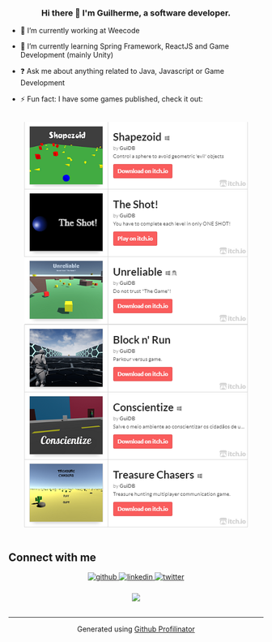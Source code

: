 ### <div align="center">Hi there 👋 I'm Guilherme, a software developer.</div>  
  

- 🔭 I’m currently working at Weecode  
  

- 🌱 I’m currently learning Spring Framework, ReactJS and Game Development (mainly Unity)  
  

- ❓ Ask me about anything related to Java, Javascript or Game Development  
  

- ⚡ Fun fact: I have some games published, check it out:  
  

<br/>  

<div align="center">
  <img src="./img/Shapezoid.png" align="center" />
</div>
<div align="center">
  <img src="./img/TheShot.png" align="center" />
</div>
<div align="center">
  <img src="./img/Unreliable.png" align="center" />
</div>
<div align="center">
  <img src="./img/BlockAndRun.png" align="center" />
</div>
<div align="center">
  <img src="./img/Conscientize.png" align="center" />
</div>
<div align="center">
  <img src="./img/TreasureChasers.png" align="center" />
</div>

<br/>  


## Connect with me  
<div align="center">
<a href="https://github.com/GuiDB" target="_blank">
<img src=https://img.shields.io/badge/github-%2324292e.svg?&style=for-the-badge&logo=github&logoColor=white alt=github style="margin-bottom: 5px;" />
</a>
<a href="https://linkedin.com/in/guilherme-brunetto-dall-bello-013829b3" target="_blank">
<img src=https://img.shields.io/badge/linkedin-%231E77B5.svg?&style=for-the-badge&logo=linkedin&logoColor=white alt=linkedin style="margin-bottom: 5px;" />
</a>
<a href="https://twitter.com/Gui_DB" target="_blank">
<img src=https://img.shields.io/badge/twitter-%2300acee.svg?&style=for-the-badge&logo=twitter&logoColor=white alt=twitter style="margin-bottom: 5px;" />
</a>  
</div>  
  

<br/>  

<div align="center">
<img src="https://komarev.com/ghpvc/?username=rishavanand&&style=flat-square" align="center" />
</div>  

<br />

----
<div align="center">Generated using <a href="https://profilinator.rishav.dev/" target="_blank">Github Profilinator</a></div>
